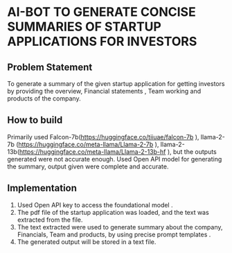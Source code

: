 # AI-BOT TO GENERATE CONCISE SUMMARIES OF STARTUP APPLICATIONS FOR INVESTORS

**Problem Statement**
------------------------
To generate a summary of the given startup application for getting investors by providing the overview, Financial statements , Team working and products of the company.

**How to build**
------------------------
Primarily used Falcon-7b(https://huggingface.co/tiiuae/falcon-7b ), llama-2-7b (https://huggingface.co/meta-llama/Llama-2-7b ), llama-2-13b(https://huggingface.co/meta-llama/Llama-2-13b-hf ), but the outputs generated were not accurate enough.
Used Open API model for generating the summary, output given were complete and accurate.

**Implementation**
------------------------
1. Used Open API key to access the foundational model .
2. The pdf file of the startup application was loaded, and the text was extracted from the file.
3. The text extracted were used to generate summary about the company, Financials, Team and products, by using precise prompt templates .
4. The generated output will be stored in a text file.

